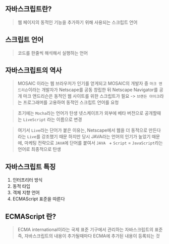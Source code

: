 ## 자바스크립트란?
>  웹 페이지의 동적인 기능을 추가하기 위해 사용되는 스크립트 언어

## 스크립트 언어
> 코드를 한줄씩 해석해서 실행하는 언어

## 자바스크립트의 역사
> MOSAIC 이라는 웹 브라우저가 인기를 얻게되고
MOSAIC의 개발자 중 `마크 앤드리슨`이라는 개발자가 Netscape를 공동 창립한 뒤 Netscape Navigator를 공개
> 마크 앤드리슨은 동적인 웹 사이트를 위한 스크립트가 필요 -> `브랜든 아이크`라는 프로그래머를 고용하여 동적인 스크립트 언어를 요청

> 초기에는 `Mocha`라는 언어가 탄생
> 넷스케이프가 외부에 베타 버전으로 공개할때는 `LiveScript` 라는 이름으로 변경

> 여기서 `Live`라는 단어가 붙은 이유는, Netscape에서 웹을 더 동적으로 만든다라는 `Live`를 강조했기 때문
> 하지만 당시 JAVA라는 언어의 인기가 높았기 때문에, 마케팅 전략으로 `JAVA`에 단어를 붙여서 `JAVA ` + `Script` = `JavaScript`라는 언어로 최종적으로 탄생


## 자바스크립트 특징
1. 인터프리터 방식
2. 동적 타입
3. 객체 지향 언어
4. ECMAScript 표준을 따른다

## ECMAScript 란?
> ECMA international이라는 국제 표준 기구에서 관리하는 자바스크립트의 표준
> 즉, 자바스크립트의 내용이 추가될때마다 ECMA에 추가된 내용이 등록되는 것



